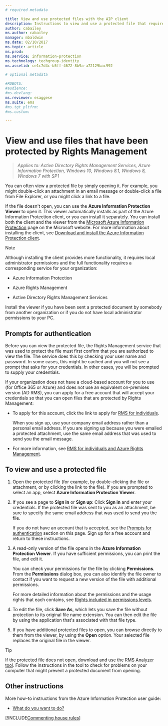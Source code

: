 ```yaml
---
# required metadata

title: View and use protected files with the AIP client
description: Instructions to view and use a protected file that requires you to have the Azure Information Protection client installed.
author: cabailey
ms.author: cabailey
manager: mbaldwin
ms.date: 02/10/2017
ms.topic: article
ms.prod:
ms.service: information-protection
ms.technology: techgroup-identity
ms.assetid: ce1c7d4c-b5ff-4672-8b9a-a72129bac992

# optional metadata

#ROBOTS:
#audience:
#ms.devlang:
ms.reviewer: esaggese
ms.suite: ems
#ms.tgt_pltfrm:
#ms.custom:

---
```


# View and use files that have been protected by Rights Management

>*Applies to: Active Directory Rights Management Services, Azure Information Protection, Windows 10, Windows 8.1, Windows 8, Windows 7 with SP1*

You can often view a protected file by simply opening it. For example, you might double-click an attachment in an email message or double-click a file from File Explorer, or you might click a link to a file.

If the file doesn't open, you can use the **Azure Information Protection Viewer** to open it. This viewer automatically installs as part of the Azure Information Protection client, or you can install it separately. You can install both the client and the viewer from the [Microsoft Azure Information Protection](https://go.microsoft.com/fwlink/?LinkId=303970) page on the Microsoft website. For more information about installing the client, see [Download and install the Azure Information Protection client](install-client-app.md).

> [!NOTE]
> Although installing the client provides more functionality, it requires local administrator permissions and the full functionality requires a corresponding service for your organization:
> 
> - Azure Information Protection
> 
> - Azure Rights Management
> 
> - Active Directory Rights Management Services 
> 
> Install the viewer if you have been sent a protected document by somebody from another organization or if you do not have local administrator permissions to your PC.

## Prompts for authentication

Before you can view the protected file, the Rights Management service that was used to protect the file must first confirm that you are authorized to view the file. The service does this by checking your user name and password. In some cases, this might be cached and you will not see a prompt that asks for your credentials. In other cases, you will be prompted to supply your credentials.

If your organization does not have a cloud-based account for you to use (for Office 365 or Azure) and does not use an equivalent on-premises version (AD RMS), you can apply for a free account that will accept your credentials so that you can open files that are protected by Rights Management:

-   To apply for this account, click the link to apply for [RMS for individuals](http://go.microsoft.com/fwlink/?LinkId=309469).
    
    When you sign up, use your company email address rather than a personal email address. If you are signing up because you were emailed a protected attachment, use the same email address that was used to send you the email message.
    
-   For more information, see [RMS for individuals and Azure Rights Management](../understand-explore/rms-for-individuals.md).

## To view and use a protected file

1. Open the protected file (for example, by double-clicking the file or attachment, or by clicking the link to the file). If you are prompted to select an app, select **Azure Information Protection Viewer**. 

2. If you see a page to **Sign in** or **Sign up**: Click **Sign in** and enter your credentials. If the protected file was sent to you as an attachment, be sure to specify the same email address that was used to send you the file.
    
    If you do not have an account that is accepted, see the [Prompts for authentication](#prompts-for-authentication) section on this page. Sign up for a free account and return to these instructions.

3. A read-only version of the file opens in the **Azure Information Protection Viewer**. If you have sufficient permissions, you can print the file, and edit it. 

    You can check your permissions for the file by clicking **Permissions**. From the **Permissions** dialog box, you can also identify the file owner to contact if you want to request a new version of the file with additional permissions.
    
    For more detailed information about the permissions and the usage rights that each contains, see [Rights included in permissions levels](../deploy-use/configure-usage-rights.md#rights-included-in-permissions-levels).

4. To edit the file, click **Save As**, which lets you save the file without protection to its original file name extension. You can then edit the file by using the application that's associated with that file type.

5. If you have additional protected files to open, you can browse directly to them from the viewer, by using the **Open** option. Your selected file replaces the original file in the viewer. 

> [!TIP]
> If the protected file does not open, download and use the [RMS Analyzer tool](https://www.microsoft.com/en-us/download/details.aspx?id=46437). Follow the instructions in the tool to check for problems on your computer that might prevent a protected document from opening.


## Other instructions
More how-to instructions from the Azure Information Protection user guide:

-   [What do you want to do?](client-user-guide.md#what-do-you-want-to-do)


[!INCLUDE[Commenting house rules](../includes/houserules.md)]
